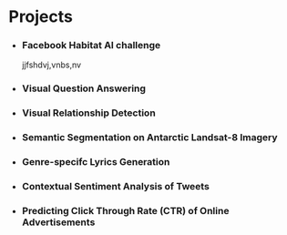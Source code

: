 <h1>Projects</h1>
<ul>
  <h3><li>Facebook Habitat AI challenge</li></h3>
   jjfshdvj,vnbs,nv
  <h3><li>Visual Question Answering</li></h3>
  <h3><li>Visual Relationship Detection</li></h3>
  <h3><li>Semantic Segmentation on Antarctic Landsat-8 Imagery</li></h3>
  <h3><li>Genre-specifc Lyrics Generation</li></h3>
  <h3><li>Contextual Sentiment Analysis of Tweets</li></h3>
  <h3><li>Predicting Click Through Rate (CTR) of Online Advertisements</li></h3>
 </ul>
